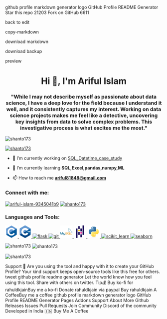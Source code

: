 github profile markdown generator logo
GitHub Profile README Generator
Star this repo
21203
Fork on GitHub
6611

back to edit

copy-markdown

download markdown

download backup

preview
<h1 align="center">Hi 👋, I'm Ariful Islam</h1>
<h3 align="center">"While I may not describe myself as passionate about data science, I have a deep love for the field because I understand it well, and it consistently captures my interest. Working on data science projects makes me feel like a detective, uncovering key insights from data to solve complex problems. This investigative process is what excites me the most."</h3>

<p align="left"> <img src="https://komarev.com/ghpvc/?username=shanto173&label=Profile%20views&color=0e75b6&style=flat" alt="shanto173" /> </p>

<p align="left"> <a href="https://github.com/ryo-ma/github-profile-trophy"><img src="https://github-profile-trophy.vercel.app/?username=shanto173" alt="shanto173" /></a> </p>

- 🔭 I’m currently working on [SQL_Datetime_case_study](https://github.com/shanto173/SQL_2024_Datetime)

- 🌱 I’m currently learning **SQL,Excel,pandas,numpy,ML**

- 📫 How to reach me **ariful81848@gmail.com**

<h3 align="left">Connect with me:</h3>
<p align="left">
<a href="https://linkedin.com/in/ariful-islam-9345041b9" target="blank"><img align="center" src="https://raw.githubusercontent.com/rahuldkjain/github-profile-readme-generator/master/src/images/icons/Social/linked-in-alt.svg" alt="ariful-islam-9345041b9" height="30" width="40" /></a>
<a href="https://www.leetcode.com/shanto173" target="blank"><img align="center" src="https://raw.githubusercontent.com/rahuldkjain/github-profile-readme-generator/master/src/images/icons/Social/leet-code.svg" alt="shanto173" height="30" width="40" /></a>
</p>

<h3 align="left">Languages and Tools:</h3>
<p align="left"> <a href="https://www.cprogramming.com/" target="_blank" rel="noreferrer"> <img src="https://raw.githubusercontent.com/devicons/devicon/master/icons/c/c-original.svg" alt="c" width="40" height="40"/> </a> <a href="https://www.w3schools.com/cpp/" target="_blank" rel="noreferrer"> <img src="https://raw.githubusercontent.com/devicons/devicon/master/icons/cplusplus/cplusplus-original.svg" alt="cplusplus" width="40" height="40"/> </a> <a href="https://flask.palletsprojects.com/" target="_blank" rel="noreferrer"> <img src="https://www.vectorlogo.zone/logos/pocoo_flask/pocoo_flask-icon.svg" alt="flask" width="40" height="40"/> </a> <a href="https://git-scm.com/" target="_blank" rel="noreferrer"> <img src="https://www.vectorlogo.zone/logos/git-scm/git-scm-icon.svg" alt="git" width="40" height="40"/> </a> <a href="https://www.mysql.com/" target="_blank" rel="noreferrer"> <img src="https://raw.githubusercontent.com/devicons/devicon/master/icons/mysql/mysql-original-wordmark.svg" alt="mysql" width="40" height="40"/> </a> <a href="https://pandas.pydata.org/" target="_blank" rel="noreferrer"> <img src="https://raw.githubusercontent.com/devicons/devicon/2ae2a900d2f041da66e950e4d48052658d850630/icons/pandas/pandas-original.svg" alt="pandas" width="40" height="40"/> </a> <a href="https://www.python.org" target="_blank" rel="noreferrer"> <img src="https://raw.githubusercontent.com/devicons/devicon/master/icons/python/python-original.svg" alt="python" width="40" height="40"/> </a> <a href="https://scikit-learn.org/" target="_blank" rel="noreferrer"> <img src="https://upload.wikimedia.org/wikipedia/commons/0/05/Scikit_learn_logo_small.svg" alt="scikit_learn" width="40" height="40"/> </a> <a href="https://seaborn.pydata.org/" target="_blank" rel="noreferrer"> <img src="https://seaborn.pydata.org/_images/logo-mark-lightbg.svg" alt="seaborn" width="40" height="40"/> </a> </p>

<p><img align="left" src="https://github-readme-stats.vercel.app/api/top-langs?username=shanto173&show_icons=true&locale=en&layout=compact" alt="shanto173" /></p>

<p>&nbsp;<img align="center" src="https://github-readme-stats.vercel.app/api?username=shanto173&show_icons=true&locale=en" alt="shanto173" /></p>

<p><img align="center" src="https://github-readme-streak-stats.herokuapp.com/?user=shanto173&" alt="shanto173" /></p>

Support 🙏
Are you using the tool and happy with it to create your GitHub Profile?
Your kind support keeps open-source tools like this free for others.
tweet github profile readme generator
Let the world know how you feel using this tool. Share with others on twitter.
Tip💰
Buy ko-fi for rahuldkjainBuy me a ko-fi
Donate rahuldkjain via paypal
Buy rahuldkjain A CoffeeBuy me a coffee
github profile markdown generator logo
GitHub Profile README Generator
Pages
Addons
Support
About
More
Github
Releases
Issues
Pull Requests
Join Community
Discord of the community
Developed in India 🇮🇳
Buy Me A Coffee
